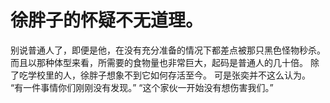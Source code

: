 # 徐胖子的怀疑不无道理。
别说普通人了，即便是他，在没有充分准备的情况下都差点被那只黑色怪物秒杀。
而且以那种体型来看，所需要的食物量也非常巨大，起码是普通人的几十倍。
除了吃学校里的人，徐胖子想象不到它如何存活至今。
可是张奕并不这么认为。
“有一件事情你们刚刚没有发现。”
“这个家伙一开始没有想伤害我们。”

